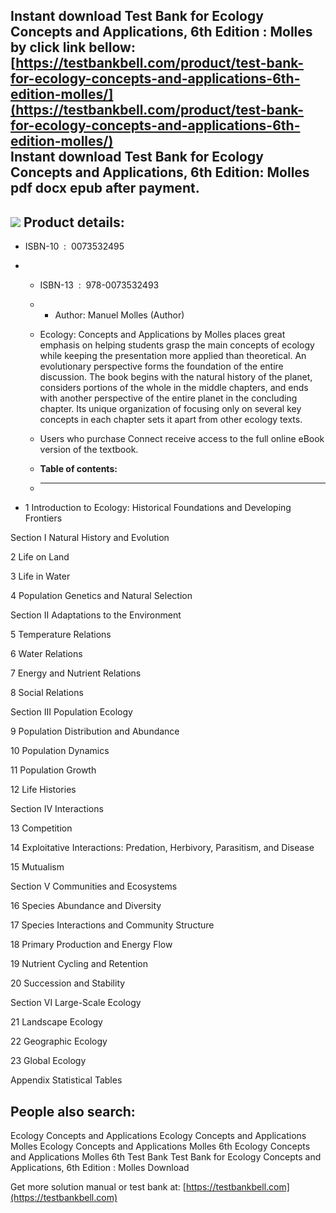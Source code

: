 Instant download **Test Bank for Ecology Concepts and Applications, 6th Edition : Molles** by click link bellow:  
[https://testbankbell.com/product/test-bank-for-ecology-concepts-and-applications-6th-edition-molles/](https://testbankbell.com/product/test-bank-for-ecology-concepts-and-applications-6th-edition-molles/)  
**Instant download Test Bank for Ecology Concepts and Applications, 6th Edition: Molles pdf docx epub after payment.**
----------------------------------------------------------------------------------------------------------------------


![](https://testbankbell.com/wp-content/uploads/2023/05/ecology-concepts-and-applications-molles-6th-tb.jpg)
**Product details:**
--------------------


* ISBN-10 ‏ : ‎ 0073532495
* * ISBN-13 ‏ : ‎ 978-0073532493
  * * Author: Manuel Molles (Author)
   
  * Ecology: Concepts and Applications by Molles places great emphasis on helping students grasp the main concepts of ecology while keeping the presentation more applied than theoretical. An evolutionary perspective forms the foundation of the entire discussion. The book begins with the natural history of the planet, considers portions of the whole in the middle chapters, and ends with another perspective of the entire planet in the concluding chapter. Its unique organization of focusing only on several key concepts in each chapter sets it apart from other ecology texts.
 
  * Users who purchase Connect receive access to the full online eBook version of the textbook.
  * **Table of contents:**
  * ----------------------
 
* 1 Introduction to Ecology: Historical Foundations and Developing Frontiers

Section I Natural History and Evolution


2 Life on Land


3 Life in Water


4 Population Genetics and Natural Selection


Section II Adaptations to the Environment


5 Temperature Relations


6 Water Relations


7 Energy and Nutrient Relations


8 Social Relations


Section III Population Ecology


9 Population Distribution and Abundance


10 Population Dynamics


11 Population Growth


12 Life Histories


Section IV Interactions


13 Competition


14 Exploitative Interactions: Predation, Herbivory, Parasitism, and Disease


15 Mutualism


Section V Communities and Ecosystems


16 Species Abundance and Diversity


17 Species Interactions and Community Structure


18 Primary Production and Energy Flow


19 Nutrient Cycling and Retention


20 Succession and Stability


Section VI Large-Scale Ecology


21 Landscape Ecology


22 Geographic Ecology


23 Global Ecology


Appendix Statistical Tables


**People also search:**
-----------------------


Ecology Concepts and Applications
Ecology Concepts and Applications Molles
Ecology Concepts and Applications Molles 6th
Ecology Concepts and Applications Molles 6th Test Bank
Test Bank for Ecology Concepts and Applications, 6th Edition : Molles Download

   Get more solution manual or test bank at: [https://testbankbell.com](https://testbankbell.com)

